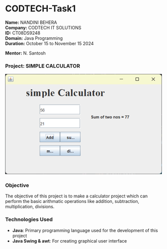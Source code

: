 # CODTECH-Task1

**Name:** NANDINI BEHERA  
**Company:** CODTECH IT SOLUTIONS  
**ID:** CT08DS9248  
**Domain:** Java Programming  
**Duration:** October 15 to November 15 2024 

**Mentor:** N. Santosh

### Project: SIMPLE CALCULATOR
![Screenshot 2024-11-14 130445.png](Screenshot%202024-11-14%20130445.png)
### Objective
The objective of this project is to make a calculator project which can perform the basic arithmatic operations like addition, subtraction, multiplication, divisions.

### Technologies Used
- **Java**: Primary programming language used for the development of this project
- **Java Swing & awt**: For creating graphical user interface
